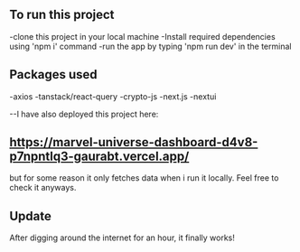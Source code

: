 ## To run this project

-clone this project in your local machine
-Install required dependencies using 'npm i' command
-run the app by typing 'npm run dev' in the terminal

## Packages used

-axios
-tanstack/react-query
-crypto-js
-next.js
-nextui

--I have also deployed this project here:

## https://marvel-universe-dashboard-d4v8-p7npntlq3-gaurabt.vercel.app/

but for some reason it only fetches data when i run it locally. Feel free to check it anyways.

## Update

After digging around the internet for an hour, it finally works!
